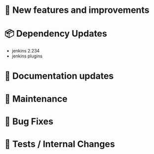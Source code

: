 # 🚀 New features and improvements

# 📦 Dependency Updates
- jenkins 2.234
- jenkins plugins
# 📝 Documentation updates

# 👻 Maintenance

# 🐛 Bug Fixes

# 🚦 Tests / Internal Changes
